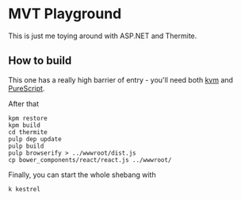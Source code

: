 # MVT Playground
This is just me toying around with ASP.NET and Thermite.

## How to build
This one has a really high barrier of entry - you'll need both [kvm](http://graemechristie.github.io/graemechristie/blog/2014/05/26/asp-dot-net-vnext-on-osx-and-linux/) and [PureScript](http://www.purescript.org).

After that

	kpm restore
	kpm build
	cd thermite
	pulp dep update
	pulp build
	pulp browserify > ../wwwroot/dist.js
	cp bower_components/react/react.js ../wwwroot/


Finally, you can start the whole shebang with

	k kestrel
